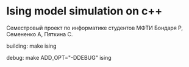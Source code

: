 # Ising model simulation on c++

Семестровый проект по информатике студентов МФТИ Бондаря Р, Семененко А, Пяткина С.

building: make ising

debug: make ADD_OPT="-DDEBUG" ising
